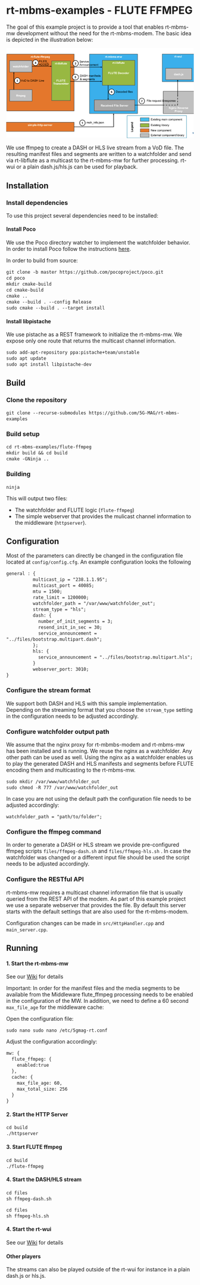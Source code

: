 # rt-mbms-examples - FLUTE FFMPEG

The goal of this example project is to provide a tool that enables rt-mbms-mw development without the need for the
rt-mbms-modem. The basic idea is depicted in the illustration below:

![Architecture](files/wiki/flute-ffmpeg-architecture.png)

We use ffmpeg to create a DASH or HLS live stream from a VoD file. The resulting manifest files and segments are written to a
watchfolder and send via rt-libflute as a multicast to the rt-mbms-mw for further processing. rt-wui or a plain dash.js/hls.js
can be used for playback.

## Installation

### Install dependencies
To use this project several dependencies need to be installed:

#### Install Poco

We use the Poco directory watcher to implement the watchfolder behavior. In order to install Poco follow the
instructions [here](https://pocoproject.org/download.html).

In order to build from source:

````
git clone -b master https://github.com/pocoproject/poco.git
cd poco
mkdir cmake-build
cd cmake-build
cmake ..
cmake --build . --config Release
sudo cmake --build . --target install
````

#### Install libpistache

We use pistache as a REST framework to initialize the rt-mbms-mw. We expose only one route that returns the multicast
channel information.

````
sudo add-apt-repository ppa:pistache+team/unstable
sudo apt update
sudo apt install libpistache-dev
````

## Build

### Clone the repository

````
git clone --recurse-submodules https://github.com/5G-MAG/rt-mbms-examples
```` 

### Build setup

````
cd rt-mbms-examples/flute-ffmpeg
mkdir build && cd build
cmake -GNinja ..
````

### Building

````
ninja
````

This will output two files:  
* The watchfolder and FLUTE logic (`flute-ffmpeg`) 
* The simple webserver that provides the mulicast channel information to the middleware (`httpserver`).

## Configuration

Most of the parameters can directly be changed in the configuration file located at `config/config.cfg`. An example
configuration looks the following

````
general : {
          multicast_ip = "238.1.1.95";
          multicast_port = 40085;
          mtu = 1500;
          rate_limit = 1200000;
          watchfolder_path = "/var/www/watchfolder_out";
          stream_type = "hls";
          dash: {
            number_of_init_segments = 3;
            resend_init_in_sec = 30;
            service_announcement = "../files/bootstrap.multipart.dash";
          };
          hls: {
            service_announcement = "../files/bootstrap.multipart.hls";
          }
          webserver_port: 3010;
}
````

### Configure the stream format

We support both DASH and HLS with this sample implementation. Depending on the streaming format that you choose
the `stream_type` setting in the configuration needs to be adjusted accordingly.

### Configure watchfolder output path

We assume that the nginx proxy for rt-mbmbs-modem and rt-mbms-mw has been installed and is running. We reuse the nginx
as a watchfolder. Any other path can be used as well. Using the nginx as a watchfolder enables us to play the generated
DASH and HLS manifests and segments before FLUTE encoding them and multicasting to the rt-mbms-mw.

````
sudo mkdir /var/www/watchfolder_out
sudo chmod -R 777 /var/www/watchfolder_out
````

In case you are not using the default path the configuration file needs to be adjusted accordingly:

````
watchfolder_path = "path/to/folder";
````

### Configure the ffmpeg command

In order to generate a DASH or HLS stream we provide pre-configured ffmpeg scripts `files/ffmpeg-dash.sh`
and `files/ffmpeg-hls.sh` . In case the watchfolder was changed or a different input file should be used the script
needs to be adjusted accordingly.

### Configure the RESTful API

rt-mbms-mw requires a multicast channel information file that is usually queried from the REST API of the modem. As part
of this example project we use a separate webserver that provides the file. By default this server starts with the
default settings that are also used for the rt-mbms-modem.

Configuration changes can be made in `src/HttpHandler.cpp` and `main_server.cpp`.

## Running

#### 1. Start the rt-mbms-mw

See our [Wiki](https://github.com/5G-MAG/Documentation-and-Architecture/wiki/MBMS-Middleware) for details

Important: In order for the manifest files and the media segments to be available from the Middleware flute_ffmpeg
processing needs to be enabled in the configuration of the MW. In addition, we need to define a 60 second `max_file_age` 
for the middleware cache:

Open the configuration file:

````
sudo nano sudo nano /etc/5gmag-rt.conf 
````

Adjust the configuration accordingly:

````
mw: {
  flute_ffmpeg: {
    enabled:true
  },
  cache: {
    max_file_age: 60,
    max_total_size: 256
  }
}
````

#### 2. Start the HTTP Server

````
cd build
./httpserver
````

#### 3. Start FLUTE ffmpeg

````
cd build
./flute-ffmpeg
````

#### 4. Start the DASH/HLS stream

````
cd files
sh ffmpeg-dash.sh
````

````
cd files
sh ffmpeg-hls.sh
````

#### 4. Start the rt-wui

See our [Wiki](https://github.com/5G-MAG/Documentation-and-Architecture/wiki/Webinterface) for details

#### Other players

The streams can also be played outside of the rt-wui for instance in a plain dash.js or hls.js.


